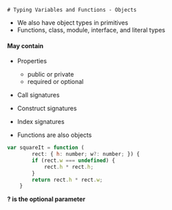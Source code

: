 	# Typing Variables and Functions - Objects

- We also have object types in primitives
- Functions, class, module, interface, and literal types


#### May contain

- Properties
	- public or private
	- required or optional

- Call signatures
- Construct signatures
- Index signatures

- Functions are also objects

```javascript
var squareIt = function (
        rect: { h: number; w?: number; }) {
        if (rect.w === undefined) {
            rect.h * rect.h;
        }
        return rect.h * rect.w;
    }

```
**? is the optional parameter**